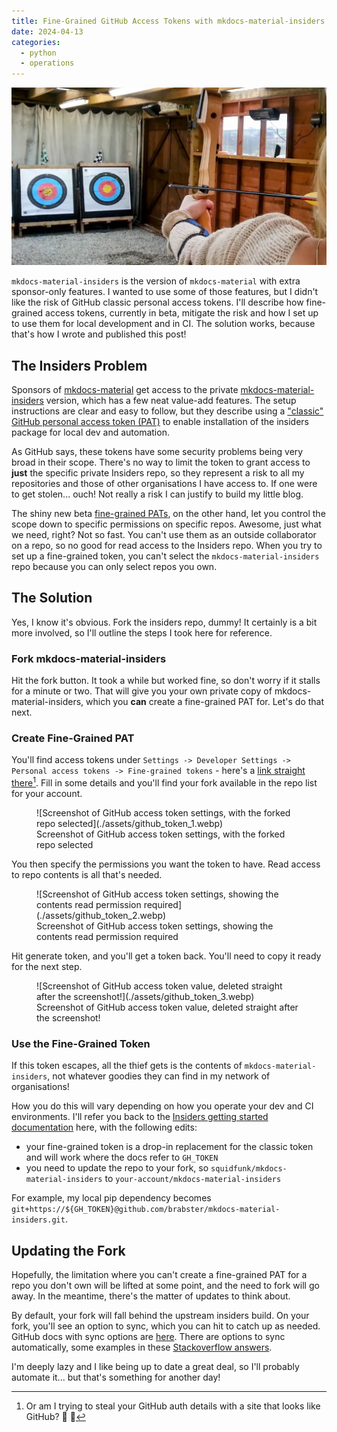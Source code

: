 ```yaml
---
title: Fine-Grained GitHub Access Tokens with mkdocs-material-insiders
date: 2024-04-13
categories:
  - python
  - operations
---
```


![Aiming an arrow at a target as a hero image](./assets/hero.webp)

`mkdocs-material-insiders` is the version of `mkdocs-material` with extra sponsor-only features. I wanted to use some of those features, but I didn't like the risk of GitHub classic personal access tokens. I'll describe how fine-grained access tokens, currently in beta, mitigate the risk and how I set up to use them for local development and in CI. The solution works, because that's how I wrote and published this post!

<!-- more -->

## The Insiders Problem

Sponsors of [mkdocs-material](https://squidfunk.github.io/mkdocs-material) get access to the private [mkdocs-material-insiders](https://squidfunk.github.io/mkdocs-material/insiders/) version, which has a few neat value-add features. The setup instructions are clear and easy to follow, but they describe using a ["classic" GitHub personal access token (PAT)](https://docs.github.com/en/authentication/keeping-your-account-and-data-secure/managing-your-personal-access-tokens#personal-access-tokens-classic) to enable installation of the insiders package for local dev and automation.

As GitHub says, these tokens have some security problems being very broad in their scope. There's no way to limit the token to grant access to **just** the specific private Insiders repo, so they represent a risk to all my repositories and those of other organisations I have access to. If one were to get stolen... ouch! Not really a risk I can justify to build my little blog.

The shiny new beta [fine-grained PATs](https://docs.github.com/en/authentication/keeping-your-account-and-data-secure/managing-your-personal-access-tokens#fine-grained-personal-access-tokens), on the other hand, let you control the scope down to specific permissions on specific repos. Awesome, just what we need, right? Not so fast. You can't use them as an outside collaborator on a repo, so no good for read access to the Insiders repo. When you try to set up a fine-grained token, you can't select the `mkdocs-material-insiders` repo because you can only select repos you own.

## The Solution

Yes, I know it's obvious. Fork the insiders repo, dummy! It certainly is a bit more involved, so I'll outline the steps I took here for reference.

### Fork mkdocs-material-insiders

Hit the fork button. It took a while but worked fine, so don't worry if it stalls for a minute or two. That will give you your own private copy of mkdocs-material-insiders, which you **can** create a fine-grained PAT for. Let's do that next.

### Create Fine-Grained PAT

You'll find access tokens under `Settings -> Developer Settings -> Personal access tokens -> Fine-grained tokens` - here's a [link straight there](https://github.com/settings/personal-access-tokens/new)[^1]. Fill in some details and you'll find your fork available in the repo list for your account.

<figure markdown="span">
  ![Screenshot of GitHub access token settings, with the forked repo selected](./assets/github_token_1.webp)
  <figcaption>Screenshot of GitHub access token settings, with the forked repo selected</figcaption>
</figure>

You then specify the permissions you want the token to have. Read access to repo contents is all that's needed.

<figure markdown="span">
  ![Screenshot of GitHub access token settings, showing the contents read permission required](./assets/github_token_2.webp)
  <figcaption>Screenshot of GitHub access token settings, showing the contents read permission required</figcaption>
</figure>

Hit generate token, and you'll get a token back. You'll need to copy it ready for the next step.

<figure markdown="span">
  ![Screenshot of GitHub access token value, deleted straight after the screenshot!](./assets/github_token_3.webp)
  <figcaption>Screenshot of GitHub access token value, deleted straight after the screenshot!</figcaption>
</figure>

### Use the Fine-Grained Token

If this token escapes, all the thief gets is the contents of `mkdocs-material-insiders`, not whatever goodies they can find in my network of organisations!

How you do this will vary depending on how you operate your dev and CI environments.
I'll refer you back to the [Insiders getting started documentation](https://squidfunk.github.io/mkdocs-material/insiders/getting-started/#with-pip-latest) here, with the following edits:

- your fine-grained token is a drop-in replacement for the classic token and will work where the docs refer to `GH_TOKEN`
- you need to update the repo to your fork, so `squidfunk/mkdocs-material-insiders` to `your-account/mkdocs-material-insiders`

For example, my local pip dependency becomes `git+https://${GH_TOKEN}@github.com/brabster/mkdocs-material-insiders.git`.

## Updating the Fork

Hopefully, the limitation where you can't create a fine-grained PAT for a repo you don't own will be lifted at some point, and the need to fork will go away. In the meantime, there's the matter of updates to think about.

By default, your fork will fall behind the upstream insiders build. On your fork, you'll see an option to sync, which you can hit to catch up as needed. GitHub docs with sync options are [here](https://docs.github.com/en/pull-requests/collaborating-with-pull-requests/working-with-forks/syncing-a-fork). There are options to sync automatically, some examples in these [Stackoverflow answers](https://stackoverflow.com/questions/23793062/can-forks-be-synced-automatically-in-github).

I'm deeply lazy and I like being up to date a great deal, so I'll probably automate it... but that's something for another day!

[^1]: Or am I trying to steal your GitHub auth details with a site that looks like GitHub? :thinking: :rofl: